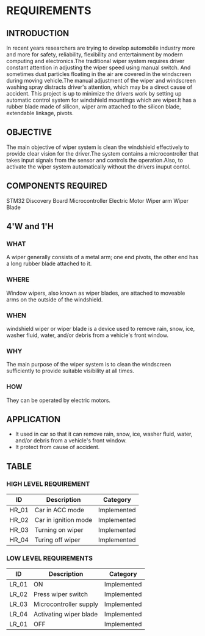 # REQUIREMENTS

## INTRODUCTION
In recent  years researchers  are  trying to  develop  automobile industry more  and more for safety,  reliability,  flexibility  and  entertainment  by  modern  computing  and  electronics.The  traditional  wiper  system  requires  driver  constant  attention  in adjusting the wiper speed using manual switch. And sometimes dust particles floating in the air are covered in the windscreen during moving vehicle.The manual adjustment of the wiper and windscreen washing spray distracts driver's attention, which may be a direct cause of accident. This project is up to minimize the drivers work by setting up automatic control system for windshield mountings which are wiper.It has a rubber blade made of silicon, wiper arm attached to the silicon blade, extendable linkage, pivots. 

## OBJECTIVE
The main objective of wiper system is clean the windshield effectively to provide clear vision for the driver.The system contains a microcontroller that takes input signals from the sensor and controls the operation.Also, to activate the wiper system automatically without the drivers inuput contol.

## COMPONENTS REQUIRED
 STM32 Discovery Board
 Microcontroller
 Electric Motor
 Wiper arm
 Wiper Blade
 
## 4'W and 1'H

### WHAT
 A wiper generally consists of a metal arm; one end pivots, the other end has a long rubber blade attached to it.
 
 ### WHERE
 Window wipers, also known as wiper blades, are attached to moveable arms on the outside of the windshield. 
 
 ### WHEN
  windshield wiper or wiper blade is a device used to remove rain, snow, ice, washer fluid, water, and/or debris from a vehicle's front window.
  
  ### WHY
  The main purpose of the wiper system is to clean the windscreen sufficiently to provide suitable visibility at all times.
  
  ### HOW
  They can be operated by electric motors.
  
  ## APPLICATION
  * It used in car so that it can remove rain, snow, ice, washer fluid, water, and/or debris from a vehicle's front window.
  * It protect from cause of accident.
  
  ## TABLE
  ### HIGH LEVEL REQUIREMENT
  
  |ID | Description | Category|
  |---|---|---|
  |HR_01 | Car in ACC mode |Implemented|
  |HR_02 | Car in ignition mode |Implemented|
  |HR_03 | Turning on wiper |Implemented|
  |HR_04 | Turing off wiper |Implemented|
  
  ### LOW LEVEL REQUIREMENTS
  
  |ID | Description | Category|
  |---|---|---|
  |LR_01 | ON |Implemented|
  |LR_02 | Press wiper switch |Implemented|
  |LR_03 | Microcontroller supply|Implemented|
  |LR_04 | Activating wiper blade|Implemented|
  |LR_01 | OFF |Implemented|
  
  
   
